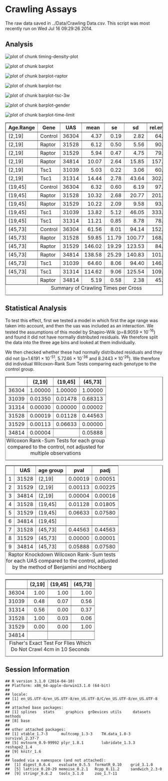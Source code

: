 Crawling Assays
=====================



The raw data saved in ../Data/Crawling Data.csv.  This script was most recently run on Wed Jul 16 09:29:26 2014.

Analysis
---------




![plot of chunk timing-density-plot](figure/timing-density-plot.png) 


![plot of chunk barplot](figure/barplot.png) 

![plot of chunk barplot-raptor](figure/barplot-raptor.png) 

![plot of chunk barplot-tsc](figure/barplot-tsc.png) 

![plot of chunk barplot-tsc-3w](figure/barplot-tsc-3w.png) 

![plot of chunk barplot-gender](figure/barplot-gender.png) 

![plot of chunk barplot-time-limit](figure/barplot-time-limit.png) 
<!-- html table generated in R 3.1.0 by xtable 1.7-3 package -->
<!-- Wed Jul 16 09:29:28 2014 -->
<TABLE border=1>
<CAPTION ALIGN="bottom"> Summary of Crawling Times per Cross </CAPTION>
<TR> <TH> Age.Range </TH> <TH> Gene </TH> <TH> UAS </TH> <TH> mean </TH> <TH> se </TH> <TH> sd </TH> <TH> rel.error </TH> <TH> n </TH>  </TR>
  <TR> <TD> (2,19] </TD> <TD> Control </TD> <TD> 36304 </TD> <TD align="right"> 4.37 </TD> <TD align="right"> 0.19 </TD> <TD align="right"> 2.82 </TD> <TD align="right"> 64.62 </TD> <TD align="right"> 220 </TD> </TR>
  <TR> <TD> (2,19] </TD> <TD> Raptor </TD> <TD> 31528 </TD> <TD align="right"> 6.12 </TD> <TD align="right"> 0.50 </TD> <TD align="right"> 5.56 </TD> <TD align="right"> 90.84 </TD> <TD align="right"> 125 </TD> </TR>
  <TR> <TD> (2,19] </TD> <TD> Raptor </TD> <TD> 31529 </TD> <TD align="right"> 5.94 </TD> <TD align="right"> 0.47 </TD> <TD align="right"> 4.75 </TD> <TD align="right"> 79.95 </TD> <TD align="right"> 101 </TD> </TR>
  <TR> <TD> (2,19] </TD> <TD> Raptor </TD> <TD> 34814 </TD> <TD align="right"> 10.07 </TD> <TD align="right"> 2.64 </TD> <TD align="right"> 15.85 </TD> <TD align="right"> 157.43 </TD> <TD align="right">  36 </TD> </TR>
  <TR> <TD> (2,19] </TD> <TD> Tsc1 </TD> <TD> 31039 </TD> <TD align="right"> 5.03 </TD> <TD align="right"> 0.22 </TD> <TD align="right"> 3.06 </TD> <TD align="right"> 60.77 </TD> <TD align="right"> 195 </TD> </TR>
  <TR> <TD> (2,19] </TD> <TD> Tsc1 </TD> <TD> 31314 </TD> <TD align="right"> 14.44 </TD> <TD align="right"> 2.78 </TD> <TD align="right"> 43.64 </TD> <TD align="right"> 302.30 </TD> <TD align="right"> 246 </TD> </TR>
  <TR> <TD> (19,45] </TD> <TD> Control </TD> <TD> 36304 </TD> <TD align="right"> 6.32 </TD> <TD align="right"> 0.60 </TD> <TD align="right"> 6.19 </TD> <TD align="right"> 97.84 </TD> <TD align="right"> 105 </TD> </TR>
  <TR> <TD> (19,45] </TD> <TD> Raptor </TD> <TD> 31528 </TD> <TD align="right"> 10.32 </TD> <TD align="right"> 2.68 </TD> <TD align="right"> 20.77 </TD> <TD align="right"> 201.31 </TD> <TD align="right">  60 </TD> </TR>
  <TR> <TD> (19,45] </TD> <TD> Raptor </TD> <TD> 31529 </TD> <TD align="right"> 10.22 </TD> <TD align="right"> 2.09 </TD> <TD align="right"> 9.58 </TD> <TD align="right"> 93.75 </TD> <TD align="right">  21 </TD> </TR>
  <TR> <TD> (19,45] </TD> <TD> Tsc1 </TD> <TD> 31039 </TD> <TD align="right"> 13.82 </TD> <TD align="right"> 5.12 </TD> <TD align="right"> 46.05 </TD> <TD align="right"> 333.21 </TD> <TD align="right">  81 </TD> </TR>
  <TR> <TD> (19,45] </TD> <TD> Tsc1 </TD> <TD> 31314 </TD> <TD align="right"> 11.21 </TD> <TD align="right"> 0.85 </TD> <TD align="right"> 8.78 </TD> <TD align="right"> 78.30 </TD> <TD align="right"> 106 </TD> </TR>
  <TR> <TD> (45,73] </TD> <TD> Control </TD> <TD> 36304 </TD> <TD align="right"> 61.56 </TD> <TD align="right"> 8.01 </TD> <TD align="right"> 94.14 </TD> <TD align="right"> 152.94 </TD> <TD align="right"> 138 </TD> </TR>
  <TR> <TD> (45,73] </TD> <TD> Raptor </TD> <TD> 31528 </TD> <TD align="right"> 59.85 </TD> <TD align="right"> 11.79 </TD> <TD align="right"> 100.77 </TD> <TD align="right"> 168.36 </TD> <TD align="right">  73 </TD> </TR>
  <TR> <TD> (45,73] </TD> <TD> Raptor </TD> <TD> 31529 </TD> <TD align="right"> 146.02 </TD> <TD align="right"> 19.29 </TD> <TD align="right"> 123.53 </TD> <TD align="right"> 84.59 </TD> <TD align="right">  41 </TD> </TR>
  <TR> <TD> (45,73] </TD> <TD> Raptor </TD> <TD> 34814 </TD> <TD align="right"> 138.58 </TD> <TD align="right"> 25.29 </TD> <TD align="right"> 140.83 </TD> <TD align="right"> 101.62 </TD> <TD align="right">  31 </TD> </TR>
  <TR> <TD> (45,73] </TD> <TD> Tsc1 </TD> <TD> 31039 </TD> <TD align="right"> 64.60 </TD> <TD align="right"> 8.06 </TD> <TD align="right"> 94.40 </TD> <TD align="right"> 146.12 </TD> <TD align="right"> 137 </TD> </TR>
  <TR> <TD> (45,73] </TD> <TD> Tsc1 </TD> <TD> 31314 </TD> <TD align="right"> 114.62 </TD> <TD align="right"> 9.06 </TD> <TD align="right"> 125.54 </TD> <TD align="right"> 109.53 </TD> <TD align="right"> 192 </TD> </TR>
  <TR> <TD>  </TD> <TD> Raptor </TD> <TD> 34814 </TD> <TD align="right"> 5.19 </TD> <TD align="right"> 0.58 </TD> <TD align="right"> 2.38 </TD> <TD align="right"> 45.89 </TD> <TD align="right">  17 </TD> </TR>
   <A NAME=tab:summary></A>
</TABLE>

Statistical Analysis
----------------------

To test this effect, first we tested a model in which first the age range was taken into account, and then the uas was included as an interaction.  We tested the assumptions of this model by Shapiro-Wilk (p=8.9059 &times; 10<sup>-16</sup>) and found it did not have normally distributed residuals.  We therefore split the data into the three age bins and looked at them individually.



We then checked whether these had normally distributed residuals and they did not (p=1.6191 &times; 10<sup>-51</sup>, 5.7246 &times; 10<sup>-36</sup> and 8.2443 &times; 10<sup>-26</sup>).  We therefore did individual Wilcoxon-Rank Sum Tests comparing each genotype to the control group.



<!-- html table generated in R 3.1.0 by xtable 1.7-3 package -->
<!-- Wed Jul 16 09:29:28 2014 -->
<TABLE border=1>
<CAPTION ALIGN="bottom"> Wilcoxon Rank-Sum Tests for each group compared to the control, not adjusted for multiple observations </CAPTION>
<TR> <TH>  </TH> <TH> (2,19] </TH> <TH> (19,45] </TH> <TH> (45,73] </TH>  </TR>
  <TR> <TD align="right"> 36304 </TD> <TD align="right"> 1.00000 </TD> <TD align="right"> 1.00000 </TD> <TD align="right"> 1.00000 </TD> </TR>
  <TR> <TD align="right"> 31039 </TD> <TD align="right"> 0.01350 </TD> <TD align="right"> 0.01478 </TD> <TD align="right"> 0.68313 </TD> </TR>
  <TR> <TD align="right"> 31314 </TD> <TD align="right"> 0.00030 </TD> <TD align="right"> 0.00000 </TD> <TD align="right"> 0.00002 </TD> </TR>
  <TR> <TD align="right"> 31528 </TD> <TD align="right"> 0.00019 </TD> <TD align="right"> 0.01128 </TD> <TD align="right"> 0.44563 </TD> </TR>
  <TR> <TD align="right"> 31529 </TD> <TD align="right"> 0.00113 </TD> <TD align="right"> 0.06633 </TD> <TD align="right"> 0.00000 </TD> </TR>
  <TR> <TD align="right"> 34814 </TD> <TD align="right"> 0.00004 </TD> <TD align="right">  </TD> <TD align="right"> 0.05888 </TD> </TR>
   <A NAME=tab:wilcoxon-tests></A>
</TABLE>
<!-- html table generated in R 3.1.0 by xtable 1.7-3 package -->
<!-- Wed Jul 16 09:29:28 2014 -->
<TABLE border=1>
<CAPTION ALIGN="bottom"> Raptor Knockdown Wilcoxon Rank-Sum tests for each UAS compared to the control, adjusted by the method of Benjamini and Hochberg </CAPTION>
<TR> <TH>  </TH> <TH> UAS </TH> <TH> age group </TH> <TH> pval </TH> <TH> padj </TH>  </TR>
  <TR> <TD align="right"> 1 </TD> <TD> 31528 </TD> <TD> (2,19] </TD> <TD align="right"> 0.00019 </TD> <TD align="right"> 0.00051 </TD> </TR>
  <TR> <TD align="right"> 2 </TD> <TD> 31529 </TD> <TD> (2,19] </TD> <TD align="right"> 0.00113 </TD> <TD align="right"> 0.00225 </TD> </TR>
  <TR> <TD align="right"> 3 </TD> <TD> 34814 </TD> <TD> (2,19] </TD> <TD align="right"> 0.00004 </TD> <TD align="right"> 0.00016 </TD> </TR>
  <TR> <TD align="right"> 4 </TD> <TD> 31528 </TD> <TD> (19,45] </TD> <TD align="right"> 0.01128 </TD> <TD align="right"> 0.01805 </TD> </TR>
  <TR> <TD align="right"> 5 </TD> <TD> 31529 </TD> <TD> (19,45] </TD> <TD align="right"> 0.06633 </TD> <TD align="right"> 0.07580 </TD> </TR>
  <TR> <TD align="right"> 6 </TD> <TD> 34814 </TD> <TD> (19,45] </TD> <TD align="right">  </TD> <TD align="right">  </TD> </TR>
  <TR> <TD align="right"> 7 </TD> <TD> 31528 </TD> <TD> (45,73] </TD> <TD align="right"> 0.44563 </TD> <TD align="right"> 0.44563 </TD> </TR>
  <TR> <TD align="right"> 8 </TD> <TD> 31529 </TD> <TD> (45,73] </TD> <TD align="right"> 0.00000 </TD> <TD align="right"> 0.00001 </TD> </TR>
  <TR> <TD align="right"> 9 </TD> <TD> 34814 </TD> <TD> (45,73] </TD> <TD align="right"> 0.05888 </TD> <TD align="right"> 0.07580 </TD> </TR>
   <A NAME=tab:raptor-wilcoxon-tests></A>
</TABLE>

<!-- html table generated in R 3.1.0 by xtable 1.7-3 package -->
<!-- Wed Jul 16 09:29:28 2014 -->
<TABLE border=1>
<CAPTION ALIGN="bottom"> Fisher's Exact Test For Flies Which Do Not Crawl 4cm in 10 Seconds </CAPTION>
<TR> <TH>  </TH> <TH> (2,19] </TH> <TH> (19,45] </TH> <TH> (45,73] </TH>  </TR>
  <TR> <TD align="right"> 36304 </TD> <TD align="right"> 1.00 </TD> <TD align="right"> 1.00 </TD> <TD align="right"> 1.00 </TD> </TR>
  <TR> <TD align="right"> 31039 </TD> <TD align="right"> 0.48 </TD> <TD align="right"> 0.07 </TD> <TD align="right"> 0.56 </TD> </TR>
  <TR> <TD align="right"> 31314 </TD> <TD align="right"> 0.56 </TD> <TD align="right"> 0.00 </TD> <TD align="right"> 0.37 </TD> </TR>
  <TR> <TD align="right"> 31528 </TD> <TD align="right"> 1.00 </TD> <TD align="right"> 0.03 </TD> <TD align="right"> 0.06 </TD> </TR>
  <TR> <TD align="right"> 31529 </TD> <TD align="right"> 0.00 </TD> <TD align="right"> 0.00 </TD> <TD align="right"> 1.00 </TD> </TR>
  <TR> <TD align="right"> 34814 </TD> <TD align="right">  </TD> <TD align="right">  </TD> <TD align="right">  </TD> </TR>
   <A NAME=tab:fisher-test-summary></A>
</TABLE>

Session Information
----------------------


```
## R version 3.1.0 (2014-04-10)
## Platform: x86_64-apple-darwin13.1.0 (64-bit)
## 
## locale:
## [1] en_US.UTF-8/en_US.UTF-8/en_US.UTF-8/C/en_US.UTF-8/en_US.UTF-8
## 
## attached base packages:
## [1] splines   stats     graphics  grDevices utils     datasets  methods  
## [8] base     
## 
## other attached packages:
## [1] xtable_1.7-3      multcomp_1.3-3    TH.data_1.0-3     survival_2.37-7  
## [5] mvtnorm_0.9-99992 plyr_1.8.1        lubridate_1.3.3   reshape2_1.4     
## [9] knitr_1.6        
## 
## loaded via a namespace (and not attached):
##  [1] digest_0.6.4    evaluate_0.5.5  formatR_0.10    grid_3.1.0     
##  [5] lattice_0.20-29 memoise_0.2.1   Rcpp_0.11.2     sandwich_2.3-0 
##  [9] stringr_0.6.2   tools_3.1.0     zoo_1.7-11
```
